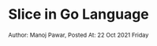 # Slice in Go Language
<small class="text-muted">Author: Manoj Pawar, Posted At: 22 Oct 2021 Friday</small>